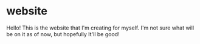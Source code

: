 # website
Hello! This is the website that I'm creating for myself.
I'm not sure what will be on it as of now, but hopefully It'll be good!
